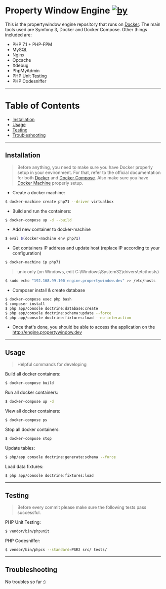 Property Window Engine [![by](https://img.shields.io/badge/by-%40marcgeurts-ff69b4.svg?style=flat-square)](https://bitbucket.org/geurtsmarc)
========================

This is the propertywindow engine repository that runs on [Docker](https://www.docker.com/). The main tools used are Symfony 3, Docker and Docker Compose. Other things included are:

- PHP 7.1 + PHP-FPM
- MySQL
- Nginx
- Opcache
- Xdebug
- PhpMyAdmin
- PHP Unit Testing
- PHP Codesniffer


---
Table of Contents 
==================

- [Installation](#installation)
- [Usage](#usage)
- [Testing](#testing)
- [Troubleshooting](#troubleshooting)
---
## Installation

> Before anything, you need to make sure you have Docker properly setup in your environment. For that, refer to the official documentation for both [Docker](https://docs.docker.com/) and [Docker Compose](https://docs.docker.com/compose/). Also make sure you have [Docker Machine](https://docs.docker.com/machine/) properly setup.

* Create a docker machine:
```bash
$ docker-machine create php71 --driver virtualbox
```

* Build and run the containers:
```bash
$ docker-compose up -d --build
```

* Add new container to docker-machine
```bash
$ eval $(docker-machine env php71)
```

* Get containers IP address and update host (replace IP according to your configuration)
```bash
$ docker-machine ip php71
```
> unix only (on Windows, edit C:\Windows\System32\drivers\etc\hosts)

```bash
$ sudo echo "192.168.99.100 engine.propertywindow.dev" >> /etc/hosts
```

* Composer install & create database
```bash
$ docker-compose exec php bash
$ composer install
$ php app/console doctrine:database:create
$ php app/console doctrine:schema:update --force
$ php app/console doctrine:fixtures:load --no-interaction
```

* Once that's done, you should be able to access the application on the http://engine.propertywindow.dev

---

## Usage

> Helpful commands for developing

Build all docker containers:
```bash
$ docker-compose build
```
Run all docker containers:
```bash
$ docker-compose up -d
```
View all docker containers:
```bash
$ docker-compose ps
```
Stop all docker containers:
```bash
$ docker-compose stop
```
Update tables:
```bash
$ php/app console doctrine:generate:schema --force
```
Load data fixtures:
```bash
$ php app/console doctrine:fixtures:load
```
---

## Testing

> Before every commit please make sure the following tests pass successful.

PHP Unit Testing:
```bash
$ vendor/bin/phpunit
```

PHP Codesniffer:
```bash
$ vendor/bin/phpcs --standard=PSR2 src/ tests/
```
---

## Troubleshooting

No troubles so far :)

